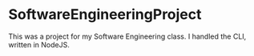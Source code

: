 # SoftwareEngineeringProject
This was a project for my Software Engineering class. I handled the CLI, written in NodeJS.
